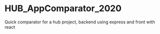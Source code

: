 # HUB_AppComparator_2020
Quick comparator for a hub project, backend using express and front with react

